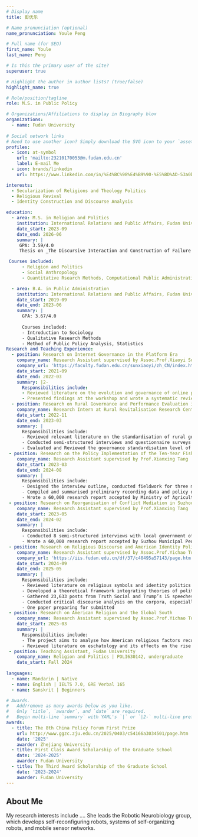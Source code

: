 ```yaml
---
# Display name
title: 彭优乐

# Name pronunciation (optional)
name_pronunciation: Youle Peng

# Full name (for SEO)
first_name: Youle
last_name: Peng

# Is this the primary user of the site?
superuser: true

# Highlight the author in author lists? (true/false)
highlight_name: true

# Role/position/tagline
role: M.S. in Public Policy

# Organizations/Affiliations to display in Biography blox
organizations:
  - name: Fudan University
 
# Social network links
# Need to use another icon? Simply download the SVG icon to your `assets/media/icons/` folder.
profiles:
  - icon: at-symbol
    url: 'mailto:23210170053@m.fudan.edu.cn'
    label: E-mail Me
  - icon: brands/linkedin
    url: https://www.linkedin.com/in/%E4%BC%98%E4%B9%90-%E5%BD%AD-53a0b1355/

interests:
  - Secularization of Religions and Theology Politics
  - Religious Revival
  - Identity Construction and Discourse Analysis

education:
  - area: M.S. in Religion and Politics
    institution: International Relations and Public Affairs, Fudan University
    date_start: 2023-09
    date_end: 2026-06
    summary: |
     GPA: 3.59/4.0
     Thesis on _The Discursive Interaction and Construction of Failure in Policy Termination: Evidence from Chinese Drug Maintaining Doctors Mechanism Policy_. Supervised by [Prof Xianxing Tang](https://faculty.fudan.edu.cn/tangxianxing/zh_CN/index.htm). I'm Preparing to present this paper at International Conference on China Policy Studies in June 2025.

 Courses included:
      - Religion and Politics
      - Social Anthropology
      - Quantitative Rsearch Methods, Computational Public Administration

  - area: B.A. in Public Administration
    institution: International Relations and Public Affairs, Fudan University
    date_start: 2019-09
    date_end: 2023-06
    summary: |
      GPA: 3.67/4.0
      
      Courses included:
      - Introduction to Sociology
      - Qualitative Research Methods
      - Method of Public Policy Analysis, Statistics
Research and Teaching Experience:
  - position: Research on Internet Governance in the Platform Era
    company_name: Research Assistant supervised by Assoc.Prof.Xiaoyi Sun
    company_url: 'https://faculty.fudan.edu.cn/sunxiaoyi/zh_CN/index.htm'
    date_start: 2021-09
    date_end: 2022-03
    summary: |2-
      Responsibilities include:
      - Reviewed literature on the evolution and governance of online public opinion, especially in the era of platform society 
      - Presented findings at the workshop and wrote a systematic review article
  - position: Research on Rural Governance and Performance Evaluation in China
    company_name: Research Intern at Rural Revitalisation Research Center
    date_start: 2022-11
    date_end: 2023-03
    summary: |
      Responsibilities include:
      - Reviewed relevant literature on the standardisation of rural governance
      - Conducted semi-structured interviews and questionnaire surveys with village cadres, elites and villagers to explore the effectiveness and obstacles of rural governance
      - Evaluated and Reviewed the governance standardisation level of most villages in Shanghai
 - position: Research on the Policy Implementation of the Ten-Year Fishing Ban in the Yangtze River
    company_name: Research Assistant supervised by Prof.Xianxing Tang
    date_start: 2023-03
    date_end: 2024-08
    summary: |
      Responsibilities include:
      - Designed the interview outline, conducted fieldwork for three months in 13 counties of 4 provinces in China, and interviewed fisheries administration officials and fishermen
      - Compiled and summarised preliminary recording data and policy documents
      - Wrote a 60,000 research report accepted by Ministry of Agriculture and Rural Affairs
 - position: Research on Reorganisation of Conflict Mediation in Suzhou’s Grassroots Governance
    company_name: Research Assistant supervised by Prof.Xianxing Tang
    date_start: 2023-05
    date_end: 2024-02
    summary: |
      Responsibilities include:
      - Conducted 8 semi-structured interviews with local government officials as well as several in-depth interviews with mediators and street-level bureaucrats
      - Wrote a 60,000 research report accepted by Suzhou Municipal People’s Government
 - position: Research on Religious Discourse and American Identity Politics
    company_name: Research Assistant supervised by Assoc.Prof.Yichao Tu
    company_url: 'https://iis.fudan.edu.cn/df/37/c40495a57143/page.htm'
    date_start: 2024-09
    date_end: 2025-05
    summary: |
      Responsibilities include:
      - Reviewed literature on religious symbols and identity politics
      - Developed a theoretical framework integrating theories of political theology and identity construction to analyse the use of religious discourse for political mobilisation
      - Gathered 23,633 posts from Truth Social and Trump’s 15 speeches during the 2024 election
      - Conducted critical discourse analysis on the corpora, especially calculated the highly associated religious terms with Python, and structured a semantic network using Gephi
      - One paper preparing for submitted
 - position: Research on American Religion and the Global South
    company_name: Research Assistant supervised by Assoc.Prof.Yichao Tu
    date_start: 2025-03
    summary: |
      Responsibilities include:
      - The project aims to analyse how American religious factors reconstruct power in the U.S. and the Global South in the era of global religious revival and secularisation
      - Reviewed literature on eschatology and its effects on the rise of Christian nationalism
 - position: Teaching Assistant, Fudan University
    company_name: Religion and Politics | POLI630142, undergraduate
    date_start: Fall 2024
   
languages:
  - name: Mandarin | Native
  - name: English | IELTS 7.0, GRE Verbal 165
  - name: Sanskrit | Beginners

# Awards.
#   Add/remove as many awards below as you like.
#   Only `title`, `awarder`, and `date` are required.
#   Begin multi-line `summary` with YAML's `|` or `|2-` multi-line prefix and indent 2 spaces below.
awards:
  - title: The 8th China Policy Forum First Prize
    url: http://www.ggzc.zju.edu.cn/2025/0403/c54166a3034501/page.htm
    date: '2025'
    awarder: Zhejiang University
  - title: First Class Award Scholarship of the Graduate School
    date: '2024-2025'
    awarder: Fudan University
  - title: The Third Award Scholarship of the Graduate School
    date: '2023-2024'
    awarder: Fudan University
---
```


## About Me

My research interests include .... She leads the Robotic Neurobiology group, which develops self-reconfiguring robots, systems of self-organizing robots, and mobile sensor networks.

